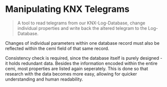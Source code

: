 # Manipulating KNX Telegrams
 
  > A tool to read telegrams from our KNX-Log-Database, change individual properties and write back the altered telegram to the Log-Database.
  
Changes of individual parameters within one database record must also be reflected within the cemi field of that same record. 

Consistency check is required, since the database itself is purely designed - it holds redundant data.
Besides the information encoded within the entire cemi, most properties are listed again seperately. This is done so that research with the data becomes more easy, allowing for quicker understanding and human readability.